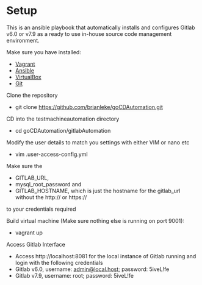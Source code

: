 Setup
============================
This is an ansible playbook that automatically installs and configures Gitlab v6.0 or v7.9 as a ready to use in-house source code management environment.

Make sure you have installed:
* [Vagrant](https://www.vagrantup.com/)
* [Ansible](http://www.ansible.com/home)
* [VirtualBox](https://www.virtualbox.org/)
* [Git](https://git-scm.com/downloads)

Clone the repository
* git clone https://github.com/brianleke/goCDAutomation.git

CD into the testmachineautomation directory
* cd goCDAutomation/gitlabAutomation

Modify the user details to match you settings with either VIM or nano etc
* vim .user-access-config.yml

Make sure the 
* GITLAB_URL, 
* mysql_root_password and 
* GITLAB_HOSTNAME, which is just the hostname for the gitlab_url without the http:// or https:// 

to your credentials required

Build virtual machine (Make sure nothing else is running on port 9001):
* vagrant up

Access Gitlab Interface
* Access http://localhost:8081 for the local instance of Gitlab running and login with the following credentials
* Gitlab v6.0, username: admin@local.host; password: 5iveL!fe
* Gitlab v7.9, username: root; password: 5iveL!fe
